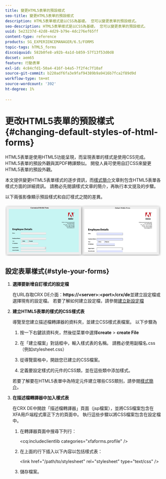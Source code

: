 ```yaml
---
title: 變更HTML5表單的預設樣式
seo-title: 變更HTML5表單的預設樣式
description: HTML5表單樣式是以CSS為基礎。 您可以變更表單的預設樣式。
seo-description: HTML5表單樣式是以CSS為基礎。 您可以變更表單的預設樣式。
uuid: 5e23237d-42d8-4d29-b79e-4dc276ef65ff
content-type: reference
products: SG_EXPERIENCEMANAGER/6.5/FORMS
topic-tags: hTML5_forms
discoiquuid: 582b0fe8-a92b-4a1d-b859-57f13f53d0d8
docset: aem65
feature: 行動表單
exl-id: 4c84cfd1-50a4-416f-b4a5-7f2f4c7f10af
source-git-commit: b220adf6fa3e9faf94389b9a9416b7fca2f89d9d
workflow-type: tm+mt
source-wordcount: '392'
ht-degree: 1%

---
```


# 更改HTML5表單的預設樣式{#changing-default-styles-of-html-forms}

HTML5表單是使用HTML5功能呈現，而呈現表單的樣式是使用CSS完成。 HTML5表單的預設外觀與其PDF轉譯類似。 開發人員可使用自訂CSS來變更HTML5表單的預設外觀。

本文提供變更HTML5表單樣式的逐步資訊，而[樣式簡介](/help/forms/using/css-styles.md)文章則包含HTML5表單各樣式方面的詳細資訊。 請務必先閱讀樣式文章的簡介，再執行本文提及的步驟。

以下兩張影像顯示預設樣式和自訂樣式之間的差異。

![圖片–002 — 小](assets/pictures-002-small.png)

## 設定表單樣式{#style-your-forms}

1. **選擇要新增自訂樣式的設定檔**

   在URL存取CRX DE介面：**https://&lt;server>:&lt;port>/crx/de**&#x200B;並建立設定檔或選擇現有的設定檔。 若要了解如何建立設定檔，請參閱[建立新設定檔](/help/forms/using/custom-profile.md)

1. **建立HTML5表單的樣式的CSS樣式表**

   導覽至您建立描述檔轉譯器的資料夾，並建立CSS樣式表檔案。 以下步驟為

   1. 按一下右鍵該資料夾，然後從菜單中選擇&#x200B;**create** > **create File**

   1. 在「建立檔案」對話框中，輸入樣式表的名稱。 請務必使用副檔名.css（例如stylesheet.css）
   1. 從導覽窗格中，開啟您已建立的CSS檔案。
   1. 定義要設定樣式的元件的CSS類，並在這些類中添加樣式。

   若要了解要在HTML5表單中為特定元件建立哪些CSS類別，請參閱[樣式簡介](/help/forms/using/css-styles.md)。

1. **在描述檔轉譯器中加入樣式表**

   在CRX DE中開啟「描述檔轉譯器」頁面（jsp檔案），並將CSS檔案包含在XFA用戶端程式庫正下方的頁面中。 執行這些步驟以將CSS檔案包含在設定檔中。

   1. 在轉譯器頁面中搜尋下列行：

      &lt;cq:includeclientlib categories=&quot;xfaforms.profile&quot; />

   1. 在上面的行下插入以下內容以包括樣式表：

      &lt;link href=&quot;/path/to/stylesheet&quot; rel=&quot;stylesheet&quot; type=&quot;text/css&quot; />

   1. 儲存檔案。
